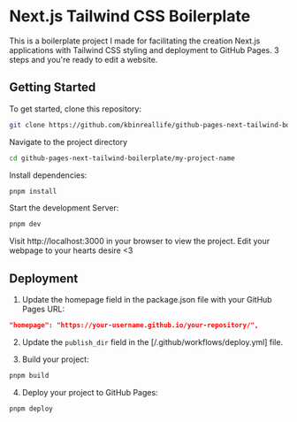 # Next.js Tailwind CSS Boilerplate

This is a boilerplate project I made for facilitating the creation Next.js applications with Tailwind CSS styling and deployment to GitHub Pages. 3 steps and you're ready to edit a website.

## Getting Started

To get started, clone this repository:

```bash
git clone https://github.com/kbinreallife/github-pages-next-tailwind-boilerplate.git
```

Navigate to the project directory

```bash
cd github-pages-next-tailwind-boilerplate/my-project-name
```

Install dependencies:

```bash
pnpm install
```

Start the development Server:

```bash
pnpm dev
```

Visit http://localhost:3000 in your browser to view the project.
Edit your webpage to your hearts desire <3

## Deployment

1. Update the homepage field in the package.json file with your GitHub Pages URL:

```json
"homepage": "https://your-username.github.io/your-repository/",
```

2. Update the `publish_dir` field in the [/.github/workflows/deploy.yml] file.


3. Build your project:

```bash
pnpm build
```

4. Deploy your project to GitHub Pages:

```bash
pnpm deploy
```
